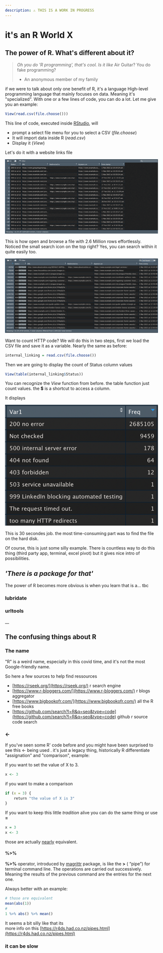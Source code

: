 ```yaml
---
description: ⚠️ THIS IS A WORK IN PROGRESS
---
```


# it's an R World X

## The power of R. What's different about it?

> _Oh you do '_R programming'_, that's cool. Is it like_ Air Guitar? You do fake programming?  
> - An anonymous member of my family

if we were to talk about only one benefit of R, it's a language High-level programming language that mainly focuses on data. Meaning it's "specialized". With one or a few lines of code, you can do a lot. Let me give you an example:

```r
View(read.csv(file.choose()))
```

This line of code, executed inside [RStudio](classic-r-operations.md#install-and-rstudio), will 

* prompt a select file menu for you to select a CSV  \(_file.choose_\)
* It will import data inside R \(_read.csv_\) 
* Display it \(_View_\)

Let's do it with a website links file

![this is a file of hyperlinks ](.gitbook/assets/tfobxabjri%20%281%29.gif)

This is how open and browse a file with 2.6 Million rows effortlessly. Noticed the small search icon on the top right? Yes, you can search within it quite easily too.

![search for dead links using http code](.gitbook/assets/screenshot-2021-04-10-at-12.45.14-pm.png)

Want to count HTTP code? We will do this in two steps, first we load the CSV file and save it as a variable. Nearly the same as before:

```r
internal_linking = read.csv(file.choose())
```

Then we are going to display the count of Status column values

```r
View(table(internal_linking$Status))
```

You can recognize the _View_ function from before. the table function just count values. the **$** is a shortcut to access a column.

It displays

![count of http code](.gitbook/assets/screenshot-2021-04-10-at-12.55.52-pm.png)

This is 30 secondes job. the most time-consuming part was to find the file on the hard disk. 

Of course, this is just some silly example. There is countless way to do this thing \(third party app, terminal, excel pivot\) but it gives nice intro of possibilities.

## _'There is a package for that'_

The power of R becomes more obvious is when you learn that is a... tbc

### lubridate

### urltools





\_\_



## The confusing things about R

### The name

"R" is a weird name,  especially in this covid time, and it's not the most Google-friendly name. 

So here a few sources to help find ressources

* [https://rseek.org/](https://rseek.org/) r search engine
* [https://www.r-bloggers.com/](https://www.r-bloggers.com/) r blogs aggregator
* [https://www.bigbookofr.com/](https://www.bigbookofr.com/) all the R free books
* [https://github.com/search?l=R&q=seo&type=code](https://github.com/search?l=R&q=seo&type=code) github r source code search

### &lt;- 

If you've seen some R' code before and you might have been surprised to see this &lt;-  being used . it's just a legacy thing, historically R differentiate  "assignation"  and "comparison", example:

If you want to set the value of X to 3.   

```r
x <- 3
```

if you want to make a comparison

```r
if (x = 3) {
    return "the value of X is 3"
}
```

If you want to keep this little _tradition_ alive you can do the same thing or use **=**

```r
x = 3
x <- 3
```

those are actually [nearly](https://stackoverflow.com/questions/1741820/what-are-the-differences-between-and-assignment-operators-in-r) equivalent.

#### %&gt;%

 **%&gt;%** operator, introduced by [magrittr](https://cran.r-project.org/web/packages/magrittr/vignettes/magrittr.html) package, is like the **&gt;** \( “pipe”\) for terminal command line. The operations are carried out successively. Meaning the results of the previous command are the entries for the next one.

Always better with an example:

```r
# those are equivalent
mean(abs(1))
#
1 %>% abs() %>% mean()
```

It seems a bit silly like that its   
more info on this [https://r4ds.had.co.nz/pipes.html](https://r4ds.had.co.nz/pipes.html)

### it can be slow

